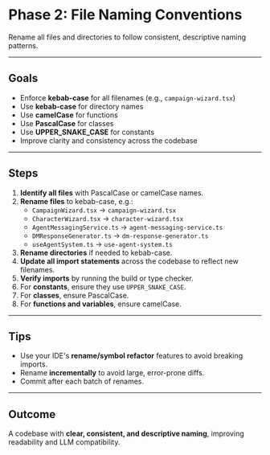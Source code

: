 # Phase 2: File Naming Conventions

Rename all files and directories to follow consistent, descriptive naming patterns.

---

## **Goals**

- Enforce **kebab-case** for all filenames (e.g., `campaign-wizard.tsx`)
- Use **kebab-case** for directory names
- Use **camelCase** for functions
- Use **PascalCase** for classes
- Use **UPPER_SNAKE_CASE** for constants
- Improve clarity and consistency across the codebase

---

## **Steps**

1. **Identify all files** with PascalCase or camelCase names.
2. **Rename files** to kebab-case, e.g.:
   - `CampaignWizard.tsx` → `campaign-wizard.tsx`
   - `CharacterWizard.tsx` → `character-wizard.tsx`
   - `AgentMessagingService.ts` → `agent-messaging-service.ts`
   - `DMResponseGenerator.ts` → `dm-response-generator.ts`
   - `useAgentSystem.ts` → `use-agent-system.ts`
3. **Rename directories** if needed to kebab-case.
4. **Update all import statements** across the codebase to reflect new filenames.
5. **Verify imports** by running the build or type checker.
6. For **constants**, ensure they use `UPPER_SNAKE_CASE`.
7. For **classes**, ensure PascalCase.
8. For **functions and variables**, ensure camelCase.

---

## **Tips**

- Use your IDE's **rename/symbol refactor** features to avoid breaking imports.
- Rename **incrementally** to avoid large, error-prone diffs.
- Commit after each batch of renames.

---

## **Outcome**

A codebase with **clear, consistent, and descriptive naming**, improving readability and LLM compatibility.
